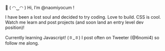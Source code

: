 👋 ( ◠‿◠ ) Hi, I’m @naomiyocum !

I have been a lost soul and decided to try coding. Love to build. CSS is cool.
Watch me learn and post projects (and soon land an entry level dev position)!

Currently learning Javascript! (ㆆ_ㆆ)
I post often on Tweeter (@6nomi4) so follow me along.

<!---
naomiyocum/naomiyocum is a ✨ special ✨ repository because its `README.md` (this file) appears on your GitHub profile.
You can click the Preview link to take a look at your changes.
--->
